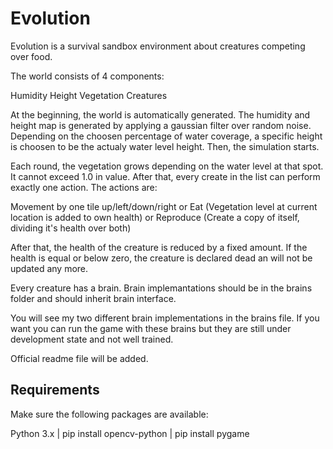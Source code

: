 
# Evolution

Evolution is a survival sandbox environment about creatures competing over food.

The world consists of 4 components:

Humidity
Height
Vegetation
Creatures

At the beginning, the world is automatically generated. The humidity and height map is generated by applying a gaussian filter over random noise. Depending on the choosen percentage of water coverage, a specific height is choosen to be the actualy water level height. Then, the simulation starts.

Each round, the vegetation grows depending on the water level at that spot. It cannot exceed 1.0 in value.
After that, every create in the list can perform exactly one action. The actions are:

Movement by one tile up/left/down/right
or
Eat (Vegetation level at current location is added to own health)
or
Reproduce (Create a copy of itself, dividing it's health over both)

After that, the health of the creature is reduced by a fixed amount.
If the health is equal  or below zero, the creature is declared dead an will not be updated any more.

Every creature has a brain. Brain implemantations should be in the brains folder and should inherit brain interface.

You will see my two different brain implementations in the brains file. If you want you can run the game with these brains but they are still under development state and not well trained.

Official readme file will be added.


## Requirements

Make sure the following packages are available:

Python 3.x | 
pip install opencv-python | 
pip install pygame

